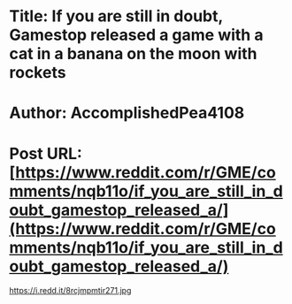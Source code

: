 # Title: If you are still in doubt, Gamestop released a game with a cat in a banana on the moon with rockets
# Author: AccomplishedPea4108
# Post URL: [https://www.reddit.com/r/GME/comments/nqb11o/if_you_are_still_in_doubt_gamestop_released_a/](https://www.reddit.com/r/GME/comments/nqb11o/if_you_are_still_in_doubt_gamestop_released_a/)


https://i.redd.it/8rcjmpmtir271.jpg